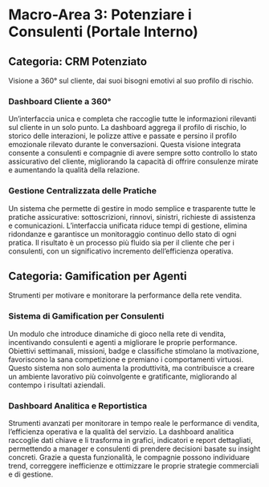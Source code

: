 # Macro-Area 3: Potenziare i Consulenti (Portale Interno)

## Categoria: CRM Potenziato

Visione a 360° sul cliente, dai suoi bisogni emotivi al suo profilo di rischio.

### Dashboard Cliente a 360°

Un’interfaccia unica e completa che raccoglie tutte le informazioni rilevanti sul cliente in un solo punto. La dashboard aggrega il profilo di rischio, lo storico delle interazioni, le polizze attive e passate e persino il profilo emozionale rilevato durante le conversazioni. Questa visione integrata consente a consulenti e compagnie di avere sempre sotto controllo lo stato assicurativo del cliente, migliorando la capacità di offrire consulenze mirate e aumentando la qualità della relazione.

### Gestione Centralizzata delle Pratiche

Un sistema che permette di gestire in modo semplice e trasparente tutte le pratiche assicurative: sottoscrizioni, rinnovi, sinistri, richieste di assistenza e comunicazioni. L’interfaccia unificata riduce tempi di gestione, elimina ridondanze e garantisce un monitoraggio continuo dello stato di ogni pratica. Il risultato è un processo più fluido sia per il cliente che per i consulenti, con un significativo incremento dell’efficienza operativa.

## Categoria: Gamification per Agenti

Strumenti per motivare e monitorare la performance della rete vendita.

### Sistema di Gamification per Consulenti

Un modulo che introduce dinamiche di gioco nella rete di vendita, incentivando consulenti e agenti a migliorare le proprie performance. Obiettivi settimanali, missioni, badge e classifiche stimolano la motivazione, favoriscono la sana competizione e premiano i comportamenti virtuosi. Questo sistema non solo aumenta la produttività, ma contribuisce a creare un ambiente lavorativo più coinvolgente e gratificante, migliorando al contempo i risultati aziendali.

### Dashboard Analitica e Reportistica

Strumenti avanzati per monitorare in tempo reale le performance di vendita, l’efficienza operativa e la qualità del servizio. La dashboard analitica raccoglie dati chiave e li trasforma in grafici, indicatori e report dettagliati, permettendo a manager e consulenti di prendere decisioni basate su insight concreti. Grazie a questa funzionalità, le compagnie possono individuare trend, correggere inefficienze e ottimizzare le proprie strategie commerciali e di gestione.
